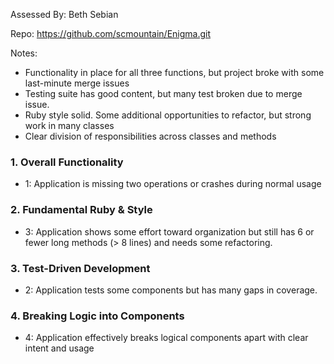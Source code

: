 Assessed By: Beth Sebian

Repo: https://github.com/scmountain/Enigma.git

Notes:
* Functionality in place for all three functions, but project broke with some last-minute merge issues
* Testing suite has good content, but many test broken due to merge issue. 
* Ruby style solid. Some additional opportunities to refactor, but strong work in many classes
* Clear division of responsibilities across classes and methods


### 1. Overall Functionality
* 1: Application is missing two operations or crashes during normal usage

### 2. Fundamental Ruby & Style
* 3:  Application shows some effort toward organization but still has 6 or fewer long methods (> 8 lines) and needs some refactoring.

### 3. Test-Driven Development
* 2: Application tests some components but has many gaps in coverage.

### 4. Breaking Logic into Components
* 4: Application effectively breaks logical components apart with clear intent and usage
